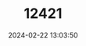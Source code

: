 ---
title: "12421"
category: "Lutra sumatrana"
draft: false
date: 2024-02-22 13:03:50
languages:
  French: ["Loutre de Sumatra"]
  Spanish; Castilian: ["Nutria de Sumatra"]
  English: ["Hairy-nosed Otter"]
---